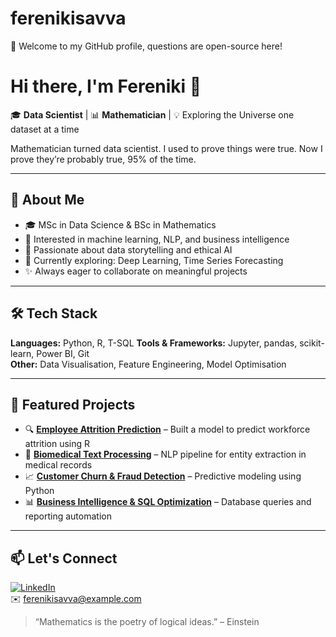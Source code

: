 # ferenikisavva
👋 Welcome to my GitHub profile, questions are open-source here!

# Hi there, I'm Fereniki 👋

🎓 **Data Scientist** | 📊 **Mathematician** | 💡 Exploring the Universe one dataset at a time

Mathematician turned data scientist. I used to prove things were true. Now I prove they’re probably true, 95% of the time.

---

## 🚀 About Me

- 🎓 MSc in Data Science & BSc in Mathematics  
- 📌 Interested in machine learning, NLP, and business intelligence  
- 🧠 Passionate about data storytelling and ethical AI  
- 🌱 Currently exploring: Deep Learning, Time Series Forecasting  
- ✨ Always eager to collaborate on meaningful projects

---

## 🛠️ Tech Stack

**Languages:** Python, R, T-SQL
**Tools & Frameworks:** Jupyter, pandas, scikit-learn, Power BI, Git  
**Other:** Data Visualisation, Feature Engineering, Model Optimisation

---

## 📌 Featured Projects

- 🔍 **[Employee Attrition Prediction](#)** – Built a model to predict workforce attrition using R
- 🧬 **[Biomedical Text Processing](#)** – NLP pipeline for entity extraction in medical records
- 📈 **[Customer Churn & Fraud Detection](#)** – Predictive modeling using Python
- 📊 **[Business Intelligence & SQL Optimization](#)** – Database queries and reporting automation

---

## 📫 Let's Connect

[![LinkedIn](https://img.shields.io/badge/LinkedIn-blue?logo=linkedin)](https://linkedin.com/in/fereniki-savva)  
✉️ ferenikisavva@example.com 
> “Mathematics is the poetry of logical ideas.” – Einstein
